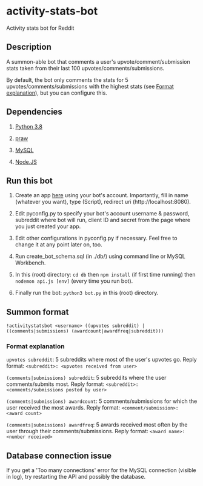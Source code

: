 # activity-stats-bot
Activity stats bot for Reddit

## Description
A summon-able bot that comments a user's upvote/comment/submission stats taken from their last 100 upvotes/comments/submissions.

By default, the bot only comments the stats for 5 upvotes/comments/submissions with the highest stats (see [Format explanation](https://github.com/jsngn/activity-stats-bot#format-explanation)), but you can configure this.

## Dependencies
1. [Python 3.8](https://www.python.org/downloads/)

2. [praw](https://praw.readthedocs.io/en/latest/getting_started/installation.html)

3. [MySQL](https://dev.mysql.com/downloads/mysql/)

4. [Node.JS](https://nodejs.org/en/download/)

## Run this bot
1. Create an app [here](https://www.reddit.com/prefs/apps/) using your bot's account. Importantly, fill in name (whatever you want), type (Script), redirect uri (http://localhost:8080).

2. Edit pyconfig.py to specify your bot's account username & password, subreddit where bot will run, client ID and secret from the page where you just created your app.

3. Edit other configurations in pyconfig.py if necessary. Feel free to change it at any point later on, too.

4. Run create_bot_schema.sql (in ./db/) using command line or MySQL Workbench.

5. In this (root) directory: `cd db` then `npm install` (if first time running) then `nodemon api.js [env]` (every time you run bot).

6. Finally run the bot: `python3 bot.py` in this (root) directory.

## Summon format
`!activitystatsbot <username> ((upvotes subreddit) | ((comments|submissions) (awardcount|awardfreq|subreddit)))`

### Format explanation
`upvotes subreddit`: 5 subreddits where most of the user's upvotes go. Reply format: `<subreddit>: <upvotes received from user>`

`(comments|submissions) subreddit`: 5 subreddits where the user comments/submits most. Reply format: `<subreddit>: <comments/submissions posted by user>`

`(comments|submissions) awardcount`: 5 comments/submissions for which the user received the most awards. Reply format: `<comment/submission>: <award count>`

`(comments|submissions) awardfreq`: 5 awards received most often by the user through their comments/submissions. Reply format: `<award name>: <number received>`

## Database connection issue
If you get a 'Too many connections' error for the MySQL connection (visible in log), try restarting the API and possibly the database.
